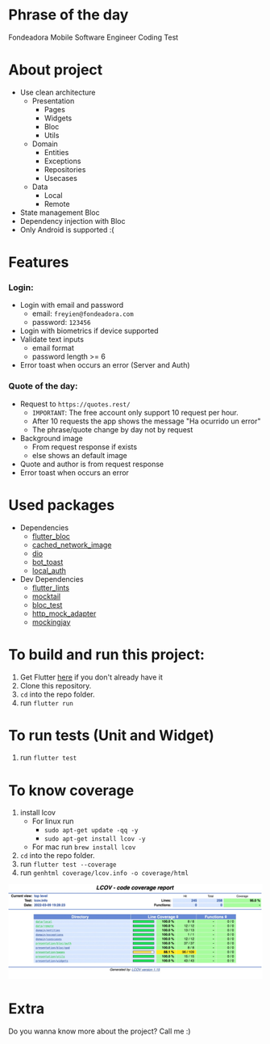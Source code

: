 # Phrase of the day

Fondeadora Mobile Software Engineer Coding Test 


# About project
- Use clean architecture
    - Presentation
        - Pages
        - Widgets
        - Bloc
        - Utils
    - Domain
        - Entities
        - Exceptions
        - Repositories
        - Usecases
    - Data
        - Local
        - Remote
- State management Bloc
- Dependency injection with Bloc
- Only Android is supported :(


# Features

### Login:
 - Login with email and password
    - email: `freyien@fondeadora.com`
    - password: `123456`
 - Login with biometrics if device supported
 - Validate text inputs
    - email format
    - password length >= 6
 - Error toast when occurs an error (Server and Auth)

 ### Quote of the day:
 - Request to `https://quotes.rest/`
    - `IMPORTANT`: The free account only support 10 request per hour.
    - After 10 requests the app shows the message "Ha ocurrido un error"
    - The phrase/quote change by day not by request
- Background image
    - From request response if exists
    - else shows an default image
- Quote and author is from request response
- Error toast when occurs an error


# Used packages
- Dependencies
    - [flutter_bloc](https://pub.dev/packages/flutter_bloc)
    - [cached_network_image](https://pub.dev/packages/cached_network_image)
    - [dio](https://pub.dev/packages/dio)
    - [bot_toast](https://pub.dev/packages/bot_toast)
    - [local_auth](https://pub.dev/packages/local_auth)
- Dev Dependencies
    - [flutter_lints](https://pub.dev/packages/flutter_lints)
    - [mocktail](https://pub.dev/packages/mocktail)
    - [bloc_test](https://pub.dev/packages/bloc_test)
    - [http_mock_adapter](https://pub.dev/packages/http_mock_adapter)
    - [mockingjay](https://pub.dev/packages/mockingjay)


# To build and run this project:

1. Get Flutter [here](https://flutter.dev) if you don't already have it
2. Clone this repository.
3. `cd` into the repo folder.
4. run `flutter run`

# To run tests (Unit and Widget)
1. run `flutter test`


# To know coverage
1. install lcov
    - For linux run 
        - `sudo apt-get update -qq -y`
        - `sudo apt-get install lcov -y`
    - For mac run `brew install lcov`
3. `cd` into the repo folder.
4. run `flutter test --coverage`
5. run `genhtml coverage/lcov.info -o coverage/html`

<img src='https://github.com/Freyien/Quote-of-the-day/blob/master/assets/project/coverage.jpg'>


# Extra
Do you wanna know more about the project? Call me :) 
